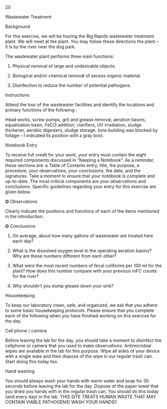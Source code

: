 20

Wastewater Treatment

Background

For this exercise, we will be touring the Big Rapids wastewater treatment plant. We will meet at the plant. You may follow these directions the plant – it is by the river near the dog park.

The wastewater plant performs three main functions:

1) Physical removal of large and undesirable objects.

2) Biological and/or chemical removal of excess organic material.

3) Disinfection to reduce the number of potential pathogens.

Instructions

Attend the tour of the wastewater facilities and identify the locations and primary functions of the following :

Head works, screw pumps, grit and grease removal, aeration basins, equalization basin, FeCl3 addition, clarifiers, UV irradiation, sludge thickener, aerobic digesters, sludge storage. (one building was blocked by foliage – I indicated its position with a gray box).

Notebook Entry

To receive full credit for your work, your entry must contain the eight required components discussed in “Keeping a Notebook”. As a reminder, these sections are: a Table of Contents entry, title, the purpose, a procedure, your observations, your conclusions, the date, and the signatures. Take a moment to ensure that your notebook is complete and up-to-date. The most critical components are your observations and conclusions. Specific guidelines regarding your entry for this exercise are given below.

✪ Observations

Clearly indicate the positions and functions of each of the items mentioned in the introduction.

✪ Conclusions

1. On average, about how many gallons of wastewater are treated here each day?

2. What is the dissolved oxygen level in the operating aeration basins? Why are these numbers different from each other?

3. What were the most recent numbers of fecal coliforms per 100 ml for the plant? How does this number compare with your previous mFC counts for the river?

4. Why shouldn’t you dump grease down your sink?



Housekeeping

To keep our laboratory clean, safe, and organized, we ask that you adhere to some basic housekeeping protocols. Please ensure that you complete each of the following when you have finished working on this exercise for the day.

Cell phone / camera

Before leaving the lab for the day, you should take a moment to disinfect the cellphone or camera that you used to make observations. Antimicrobial wipes are available in the lab for this purpose. Wipe all sides of your device with a single wipe and then dispose of the wipe in our regular trash can. Start doing this today too.

Hand washing

You should always wash your hands with warm water and soap for 30 seconds before leaving the lab for the day. Dispose of the paper towel that you dried you hands with in the regular trash can. You should do this today (and every day) in the lab. THIS SITE TREATS HUMAN WASTE THAT MAY CONTAIN VIABLE PATHOGENS! WASH YOUR HANDS!!
